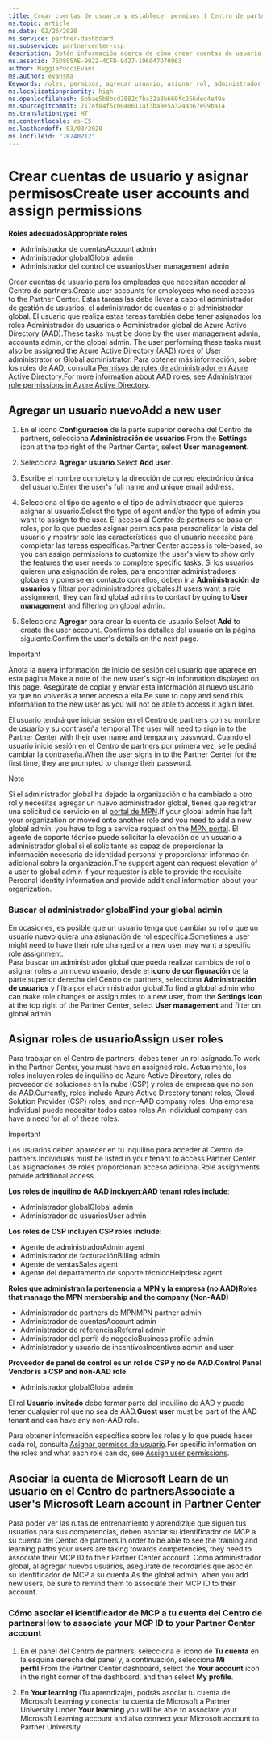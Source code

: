 ```yaml
---
title: Crear cuentas de usuario y establecer permisos | Centro de partners
ms.topic: article
ms.date: 02/26/2020
ms.service: partner-dashboard
ms.subservice: partnercenter-csp
description: Obtén información acerca de cómo crear cuentas de usuario y asignar roles en el Centro de partners, para cada empleado que necesite acceso. Los usuarios con privilegios de administrador diferentes pueden hacerlo.
ms.assetid: 75D805AE-9922-4CFD-9427-196047D70963
author: MaggiePucciEvans
ms.author: evansma
Keywords: roles, permisos, agregar usuario, asignar rol, administrador, agente,
ms.localizationpriority: high
ms.openlocfilehash: 6bbae5b8bcd2882c7ba32a8b660fc256dec4e49a
ms.sourcegitcommit: 717ef04f5c0040611af3ba9e5a324ab67e99ba14
ms.translationtype: HT
ms.contentlocale: es-ES
ms.lasthandoff: 03/03/2020
ms.locfileid: "78240212"
---
```

# <a name="create-user-accounts-and-assign-permissions"></a><span data-ttu-id="0e7d0-105">Crear cuentas de usuario y asignar permisos</span><span class="sxs-lookup"><span data-stu-id="0e7d0-105">Create user accounts and assign permissions</span></span>

<span data-ttu-id="0e7d0-106">**Roles adecuados**</span><span class="sxs-lookup"><span data-stu-id="0e7d0-106">**Appropriate roles**</span></span>

- <span data-ttu-id="0e7d0-107">Administrador de cuentas</span><span class="sxs-lookup"><span data-stu-id="0e7d0-107">Account admin</span></span>
- <span data-ttu-id="0e7d0-108">Administrador global</span><span class="sxs-lookup"><span data-stu-id="0e7d0-108">Global admin</span></span>
- <span data-ttu-id="0e7d0-109">Administrador del control de usuarios</span><span class="sxs-lookup"><span data-stu-id="0e7d0-109">User management admin</span></span>

<span data-ttu-id="0e7d0-110">Crear cuentas de usuario para los empleados que necesitan acceder al Centro de partners.</span><span class="sxs-lookup"><span data-stu-id="0e7d0-110">Create user accounts for employees who need access to the Partner Center.</span></span> <span data-ttu-id="0e7d0-111">Estas tareas las debe llevar a cabo el administrador de gestión de usuarios, el administrador de cuentas o el administrador global. El usuario que realiza estas tareas también debe tener asignados los roles Administrador de usuarios o Administrador global de Azure Active Directory (AAD).</span><span class="sxs-lookup"><span data-stu-id="0e7d0-111">These tasks must be done by the user management admin, accounts admin, or the global admin. The user performing these tasks must also be assigned the Azure Active Directory (AAD) roles of User administrator or Global administrator.</span></span> <span data-ttu-id="0e7d0-112">Para obtener más información, sobre los roles de AAD, consulta [Permisos de roles de administrador en Azure Active Directory](https://docs.microsoft.com/azure/active-directory/users-groups-roles/directory-assign-admin-roles).</span><span class="sxs-lookup"><span data-stu-id="0e7d0-112">For more information about AAD roles, see [Administrator role permissions in Azure Active Directory](https://docs.microsoft.com/azure/active-directory/users-groups-roles/directory-assign-admin-roles).</span></span>


## <a name="add-a-new-user"></a><span data-ttu-id="0e7d0-113">Agregar un usuario nuevo</span><span class="sxs-lookup"><span data-stu-id="0e7d0-113">Add a new user</span></span>

1. <span data-ttu-id="0e7d0-114">En el icono **Configuración** de la parte superior derecha del Centro de partners, selecciona **Administración de usuarios**.</span><span class="sxs-lookup"><span data-stu-id="0e7d0-114">From the **Settings** icon at the top right of the Partner Center, select **User management**.</span></span>

2. <span data-ttu-id="0e7d0-115">Selecciona **Agregar usuario**.</span><span class="sxs-lookup"><span data-stu-id="0e7d0-115">Select **Add user**.</span></span>

3. <span data-ttu-id="0e7d0-116">Escribe el nombre completo y la dirección de correo electrónico única del usuario.</span><span class="sxs-lookup"><span data-stu-id="0e7d0-116">Enter the user's full name and unique email address.</span></span>

4. <span data-ttu-id="0e7d0-117">Selecciona el tipo de agente o el tipo de administrador que quieres asignar al usuario.</span><span class="sxs-lookup"><span data-stu-id="0e7d0-117">Select the type of agent and/or the type of admin you want to assign to the user.</span></span> <span data-ttu-id="0e7d0-118">El acceso al Centro de partners se basa en roles, por lo que puedes asignar permisos para personalizar la vista del usuario y mostrar solo las características que el usuario necesite para completar las tareas específicas.</span><span class="sxs-lookup"><span data-stu-id="0e7d0-118">Partner Center access is role-based, so you can assign permissions to customize the user's view to show only the features the user needs to complete specific tasks.</span></span>  <span data-ttu-id="0e7d0-119">Si los usuarios quieren una asignación de roles, para encontrar administradores globales y ponerse en contacto con ellos, deben ir a **Administración de usuarios** y filtrar por administradores globales.</span><span class="sxs-lookup"><span data-stu-id="0e7d0-119">If users want a role assignment, they can find global admins to contact by going to **User management** and filtering on global admin.</span></span>

5. <span data-ttu-id="0e7d0-120">Selecciona **Agregar** para crear la cuenta de usuario.</span><span class="sxs-lookup"><span data-stu-id="0e7d0-120">Select **Add** to create the user account.</span></span> <span data-ttu-id="0e7d0-121">Confirma los detalles del usuario en la página siguiente.</span><span class="sxs-lookup"><span data-stu-id="0e7d0-121">Confirm the user's details on the next page.</span></span>

> [!IMPORTANT]  
> <span data-ttu-id="0e7d0-122">Anota la nueva información de inicio de sesión del usuario que aparece en esta página.</span><span class="sxs-lookup"><span data-stu-id="0e7d0-122">Make a note of the new user's sign-in information displayed on this page.</span></span> <span data-ttu-id="0e7d0-123">Asegúrate de copiar y enviar esta información al nuevo usuario ya que no volverás a tener acceso a ella.</span><span class="sxs-lookup"><span data-stu-id="0e7d0-123">Be sure to copy and send this information to the new user as you will not be able to access it again later.</span></span> 

<span data-ttu-id="0e7d0-124">El usuario tendrá que iniciar sesión en el Centro de partners con su nombre de usuario y su contraseña temporal.</span><span class="sxs-lookup"><span data-stu-id="0e7d0-124">The user will need to sign in to the Partner Center with their user name and temporary password.</span></span> <span data-ttu-id="0e7d0-125">Cuando el usuario inicie sesión en el Centro de partners por primera vez, se le pedirá cambiar la contraseña.</span><span class="sxs-lookup"><span data-stu-id="0e7d0-125">When the user signs in to the Partner Center for the first time, they are prompted to change their password.</span></span> 

> [!NOTE]  
>  <span data-ttu-id="0e7d0-126">Si el administrador global ha dejado la organización o ha cambiado a otro rol y necesitas agregar un nuevo administrador global, tienes que registrar una solicitud de servicio en el [portal de MPN](https://partner.microsoft.com/support).</span><span class="sxs-lookup"><span data-stu-id="0e7d0-126">If your global admin has left your organization or moved onto another role and you need to add a new global admin, you have to log a service request on the [MPN portal](https://partner.microsoft.com/support).</span></span> <span data-ttu-id="0e7d0-127">El agente de soporte técnico puede solicitar la elevación de un usuario a administrador global si el solicitante es capaz de proporcionar la información necesaria de identidad personal y proporcionar información adicional sobre la organización.</span><span class="sxs-lookup"><span data-stu-id="0e7d0-127">The support agent can request elevation of a user to global admin if your requestor is able to provide the requisite Personal identity information and provide additional information about your organization.</span></span>

### <a name="find-your-global-admin"></a><span data-ttu-id="0e7d0-128">Buscar el administrador global</span><span class="sxs-lookup"><span data-stu-id="0e7d0-128">Find your global admin</span></span>

<span data-ttu-id="0e7d0-129">En ocasiones, es posible que un usuario tenga que cambiar su rol o que un usuario nuevo quiera una asignación de rol específica.</span><span class="sxs-lookup"><span data-stu-id="0e7d0-129">Sometimes a user might need to have their role changed or a new user may want a specific role assignment.</span></span>  
<span data-ttu-id="0e7d0-130">Para buscar un administrador global que pueda realizar cambios de rol o asignar roles a un nuevo usuario, desde el **icono de configuración** de la parte superior derecha del Centro de partners, selecciona **Administración de usuarios** y filtra por el administrador global.</span><span class="sxs-lookup"><span data-stu-id="0e7d0-130">To find a global admin who can make role changes or assign roles to a new user, from the **Settings icon** at the top right of the Partner Center, select **User management** and filter on global admin.</span></span> 

## <a name="assign-user-roles"></a><span data-ttu-id="0e7d0-131">Asignar roles de usuario</span><span class="sxs-lookup"><span data-stu-id="0e7d0-131">Assign user roles</span></span>

<span data-ttu-id="0e7d0-132">Para trabajar en el Centro de partners, debes tener un rol asignado.</span><span class="sxs-lookup"><span data-stu-id="0e7d0-132">To work in the Partner Center, you must have an assigned role.</span></span>  <span data-ttu-id="0e7d0-133">Actualmente, los roles incluyen roles de inquilino de Azure Active Directory, roles de proveedor de soluciones en la nube (CSP) y roles de empresa que no son de AAD.</span><span class="sxs-lookup"><span data-stu-id="0e7d0-133">Currently, roles include Azure Active Directory tenant roles, Cloud Solution Provider (CSP) roles, and non-AAD company roles.</span></span> <span data-ttu-id="0e7d0-134">Una empresa individual puede necesitar todos estos roles.</span><span class="sxs-lookup"><span data-stu-id="0e7d0-134">An individual company can have a need for all of these roles.</span></span>

>[!Important]
><span data-ttu-id="0e7d0-135">Los usuarios deben aparecer en tu inquilino para acceder al Centro de partners.</span><span class="sxs-lookup"><span data-stu-id="0e7d0-135">Individuals must be listed in your tenant to access Partner Center.</span></span> <span data-ttu-id="0e7d0-136">Las asignaciones de roles proporcionan acceso adicional.</span><span class="sxs-lookup"><span data-stu-id="0e7d0-136">Role assignments provide additional access.</span></span>


<span data-ttu-id="0e7d0-137">**Los roles de inquilino de AAD incluyen**:</span><span class="sxs-lookup"><span data-stu-id="0e7d0-137">**AAD tenant roles include**:</span></span>
- <span data-ttu-id="0e7d0-138">Administrador global</span><span class="sxs-lookup"><span data-stu-id="0e7d0-138">Global admin</span></span>
- <span data-ttu-id="0e7d0-139">Administrador de usuarios</span><span class="sxs-lookup"><span data-stu-id="0e7d0-139">User admin</span></span>

<span data-ttu-id="0e7d0-140">**Los roles de CSP incluyen**:</span><span class="sxs-lookup"><span data-stu-id="0e7d0-140">**CSP roles include**:</span></span>
- <span data-ttu-id="0e7d0-141">Agente de administrador</span><span class="sxs-lookup"><span data-stu-id="0e7d0-141">Admin agent</span></span>
- <span data-ttu-id="0e7d0-142">Administrador de facturación</span><span class="sxs-lookup"><span data-stu-id="0e7d0-142">Billing admin</span></span>
- <span data-ttu-id="0e7d0-143">Agente de ventas</span><span class="sxs-lookup"><span data-stu-id="0e7d0-143">Sales agent</span></span>
- <span data-ttu-id="0e7d0-144">Agente del departamento de soporte técnico</span><span class="sxs-lookup"><span data-stu-id="0e7d0-144">Helpdesk agent</span></span>

<span data-ttu-id="0e7d0-145">**Roles que administran la pertenencia a MPN y la empresa (no AAD)**</span><span class="sxs-lookup"><span data-stu-id="0e7d0-145">**Roles that manage the MPN membership and the company (Non-AAD)**</span></span>
- <span data-ttu-id="0e7d0-146">Administrador de partners de MPN</span><span class="sxs-lookup"><span data-stu-id="0e7d0-146">MPN partner admin</span></span>
- <span data-ttu-id="0e7d0-147">Administrador de cuentas</span><span class="sxs-lookup"><span data-stu-id="0e7d0-147">Account admin</span></span>
- <span data-ttu-id="0e7d0-148">Administrador de referencias</span><span class="sxs-lookup"><span data-stu-id="0e7d0-148">Referral admin</span></span>
- <span data-ttu-id="0e7d0-149">Administrador del perfil de negocio</span><span class="sxs-lookup"><span data-stu-id="0e7d0-149">Business profile admin</span></span>
- <span data-ttu-id="0e7d0-150">Administrador y usuario de incentivos</span><span class="sxs-lookup"><span data-stu-id="0e7d0-150">Incentives admin and user</span></span>

<span data-ttu-id="0e7d0-151">**Proveedor de panel de control es un rol de CSP y no de AAD**.</span><span class="sxs-lookup"><span data-stu-id="0e7d0-151">**Control Panel Vendor is a CSP and non-AAD role**.</span></span>
- <span data-ttu-id="0e7d0-152">Administrador global</span><span class="sxs-lookup"><span data-stu-id="0e7d0-152">Global admin</span></span>

<span data-ttu-id="0e7d0-153">El rol **Usuario invitado** debe formar parte del inquilino de AAD y puede tener cualquier rol que no sea de AAD.</span><span class="sxs-lookup"><span data-stu-id="0e7d0-153">**Guest user** must be part of the AAD tenant and can have any non-AAD role.</span></span>

<span data-ttu-id="0e7d0-154">Para obtener información específica sobre los roles y lo que puede hacer cada rol, consulta [Asignar permisos de usuario](permissions-overview.md).</span><span class="sxs-lookup"><span data-stu-id="0e7d0-154">For specific information on the roles and what each role can do, see [Assign user permissions](permissions-overview.md).</span></span>

## <a name="associate-a-users-microsoft-learn-account-in-partner-center"></a><span data-ttu-id="0e7d0-155">Asociar la cuenta de Microsoft Learn de un usuario en el Centro de partners</span><span class="sxs-lookup"><span data-stu-id="0e7d0-155">Associate a user's Microsoft Learn account in Partner Center</span></span>

<span data-ttu-id="0e7d0-156">Para poder ver las rutas de entrenamiento y aprendizaje que siguen tus usuarios para sus competencias, deben asociar su identificador de MCP a su cuenta del Centro de partners.</span><span class="sxs-lookup"><span data-stu-id="0e7d0-156">In order to be able to see the training and learning paths your users are taking towards competencies, they need to associate their MCP ID to their Partner Center account.</span></span> <span data-ttu-id="0e7d0-157">Como administrador global, al agregar nuevos usuarios, asegúrate de recordarles que asocien su identificador de MCP a su cuenta.</span><span class="sxs-lookup"><span data-stu-id="0e7d0-157">As the global admin, when you add new users, be sure to remind them to associate their MCP ID to their account.</span></span> 

### <a name="how-to-associate-your-mcp-id-to-your-partner-center-account"></a><span data-ttu-id="0e7d0-158">Cómo asociar el identificador de MCP a tu cuenta del Centro de partners</span><span class="sxs-lookup"><span data-stu-id="0e7d0-158">How to associate your MCP ID to your Partner Center account</span></span>

1. <span data-ttu-id="0e7d0-159">En el panel del Centro de partners, selecciona el icono de **Tu cuenta** en la esquina derecha del panel y, a continuación, selecciona **Mi perfil**.</span><span class="sxs-lookup"><span data-stu-id="0e7d0-159">From the Partner Center dashboard, select the **Your account** icon in the right corner of the dashboard, and then select **My profile**.</span></span>

2. <span data-ttu-id="0e7d0-160">En **Your learning** (Tu aprendizaje), podrás asociar tu cuenta de Microsoft Learning y conectar tu cuenta de Microsoft a Partner University.</span><span class="sxs-lookup"><span data-stu-id="0e7d0-160">Under **Your learning** you will be able to associate your Microsoft Learning account and also connect your Microsoft account to Partner University.</span></span>








